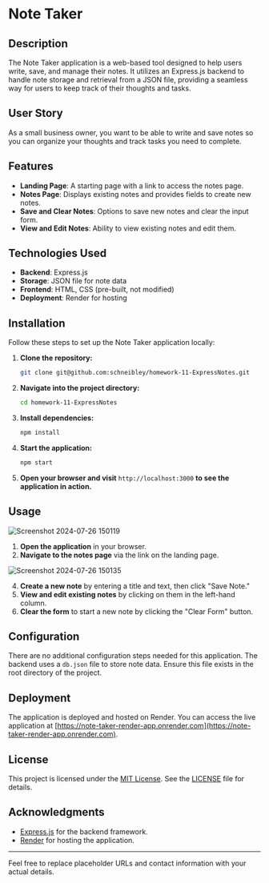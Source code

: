 # Note Taker

## Description

The Note Taker application is a web-based tool designed to help users write, save, and manage their notes. It utilizes an Express.js backend to handle note storage and retrieval from a JSON file, providing a seamless way for users to keep track of their thoughts and tasks.

## User Story

As a small business owner, you want to be able to write and save notes so you can organize your thoughts and track tasks you need to complete.

## Features

- **Landing Page**: A starting page with a link to access the notes page.
- **Notes Page**: Displays existing notes and provides fields to create new notes.
- **Save and Clear Notes**: Options to save new notes and clear the input form.
- **View and Edit Notes**: Ability to view existing notes and edit them.

## Technologies Used

- **Backend**: Express.js
- **Storage**: JSON file for note data
- **Frontend**: HTML, CSS (pre-built, not modified)
- **Deployment**: Render for hosting

## Installation

Follow these steps to set up the Note Taker application locally:

1. **Clone the repository:**
   ```bash
   git clone git@github.com:schneibley/homework-11-ExpressNotes.git
   ```

2. **Navigate into the project directory:**
   ```bash
   cd homework-11-ExpressNotes
   ```

3. **Install dependencies:**
   ```bash
   npm install
   ```

4. **Start the application:**
   ```bash
   npm start
   ```

5. **Open your browser and visit** `http://localhost:3000` **to see the application in action.**

## Usage

![Screenshot 2024-07-26 150119](https://github.com/user-attachments/assets/416453e7-6afc-4af5-b016-5f9a7ad266bf)

1. **Open the application** in your browser.
2. **Navigate to the notes page** via the link on the landing page.

![Screenshot 2024-07-26 150135](https://github.com/user-attachments/assets/9f8b5fc1-0d9e-434c-bfcc-0b9772644288)

4. **Create a new note** by entering a title and text, then click "Save Note."
5. **View and edit existing notes** by clicking on them in the left-hand column.
6. **Clear the form** to start a new note by clicking the "Clear Form" button.

## Configuration

There are no additional configuration steps needed for this application. The backend uses a `db.json` file to store note data. Ensure this file exists in the root directory of the project.

## Deployment

The application is deployed and hosted on Render. You can access the live application at [https://note-taker-render-app.onrender.com](https://note-taker-render-app.onrender.com).

## License

This project is licensed under the [MIT License](LICENSE). See the [LICENSE](LICENSE) file for details.

## Acknowledgments

- [Express.js](https://expressjs.com/) for the backend framework.
- [Render](https://render.com/) for hosting the application.

---

Feel free to replace placeholder URLs and contact information with your actual details.
